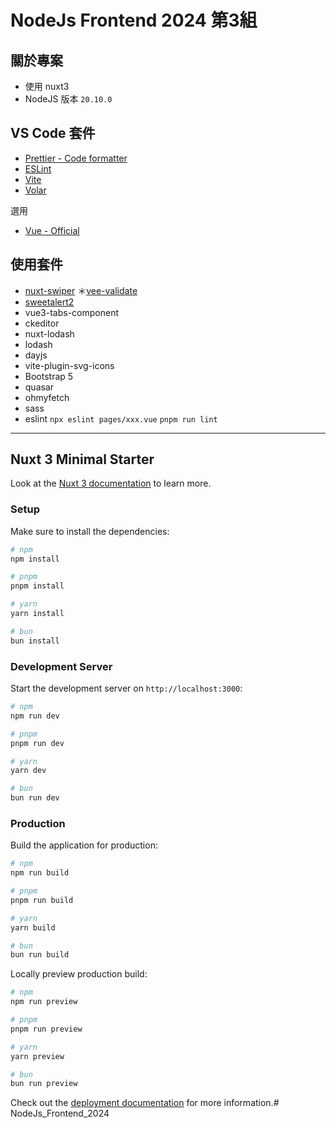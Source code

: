 # NodeJs Frontend 2024 第3組

## 關於專案
- 使用 nuxt3
- NodeJS 版本 `20.10.0`

## VS Code 套件

* [Prettier - Code formatter](https://marketplace.visualstudio.com/items?itemName=esbenp.prettier-vscode)
* [ESLint](https://marketplace.visualstudio.com/items?itemName=dbaeumer.vscode-eslint)
* [Vite](https://marketplace.visualstudio.com/items?itemName=antfu.vite)
* [Volar](https://marketplace.visualstudio.com/items?itemName=Vue.volar)

選用
* [Vue - Official](https://marketplace.visualstudio.com/items?itemName=Vue.volar)


## 使用套件
* [nuxt-swiper](https://nuxt.com/modules/swiper)
＊[vee-validate](https://nuxt.com/modules/vee-validate)
* [sweetalert2](https://sweetalert2.github.io)
* vue3-tabs-component
* ckeditor
* nuxt-lodash
* lodash
* dayjs
* vite-plugin-svg-icons
* Bootstrap 5
* quasar
* ohmyfetch
* sass
* eslint
`npx eslint pages/xxx.vue`
`pnpm run lint`

---

## Nuxt 3 Minimal Starter

Look at the [Nuxt 3 documentation](https://nuxt.com/docs/getting-started/introduction) to learn more.

### Setup

Make sure to install the dependencies:

```bash
# npm
npm install

# pnpm
pnpm install

# yarn
yarn install

# bun
bun install
```

### Development Server

Start the development server on `http://localhost:3000`:

```bash
# npm
npm run dev

# pnpm
pnpm run dev

# yarn
yarn dev

# bun
bun run dev
```

### Production

Build the application for production:

```bash
# npm
npm run build

# pnpm
pnpm run build

# yarn
yarn build

# bun
bun run build
```

Locally preview production build:

```bash
# npm
npm run preview

# pnpm
pnpm run preview

# yarn
yarn preview

# bun
bun run preview
```

Check out the [deployment documentation](https://nuxt.com/docs/getting-started/deployment) for more information.# NodeJs_Frontend_2024
